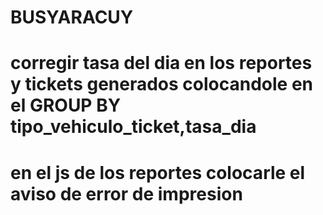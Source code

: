 # BUSYARACUY

# corregir tasa del dia en los reportes y tickets generados colocandole en el GROUP BY tipo_vehiculo_ticket,tasa_dia
# en el js de los reportes colocarle el aviso de error de impresion
